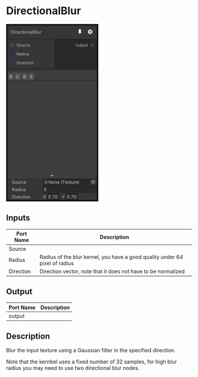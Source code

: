 # DirectionalBlur
![Mixture.DirectionalBlur](../../images/Mixture.DirectionalBlur.png)
## Inputs
Port Name | Description
--- | ---
Source | 
Radius | Radius of the blur kernel, you have a good quality under 64 pixel of radius
Direction | Direction vector, note that it does not have to be normalized

## Output
Port Name | Description
--- | ---
output | 

## Description
Blur the input texture using a Gaussian filter in the specified direction.

Note that the kernbel uses a fixed number of 32 samples, for high blur radius you may need to use two directional blur nodes.

